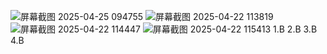 ![屏幕截图 2025-04-25 094755](https://github.com/user-attachments/assets/67ff438d-625d-44be-bd99-436bb7e2dc34)
![屏幕截图 2025-04-22 113819](https://github.com/user-attachments/assets/9c95be71-1f57-4764-a8a1-b7d89f2bdd56)
![屏幕截图 2025-04-22 114447](https://github.com/user-attachments/assets/38498417-8f5b-4abd-b969-d60a550a16db)
![屏幕截图 2025-04-22 115413](https://github.com/user-attachments/assets/7cebfe38-9498-4f93-99f8-32110be23a69)
1.B 2.B 3.B 4.B 

